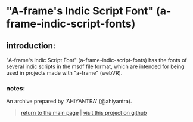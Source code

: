 # "A-frame's Indic Script Font" (a-frame-indic-script-fonts)

## introduction:

"A-frame's Indic Script Font" (a-frame-indic-script-fonts) has the fonts of several indic scripts in the msdf file format, which are intended for being used in projects made with "a-frame" (webVR).

### notes:

An archive prepared by 'AHIYANTRA' (@ahiyantra).

> [return to the main page](https://ahiyantra.github.io)
> |
> [visit this project on github](https://github.com/in-mashin/a-frame-indic-script-fonts)
